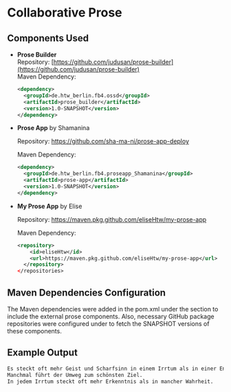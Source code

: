 # Collaborative Prose

## Components Used

- **Prose Builder**  
  Repository: [https://github.com/judusan/prose-builder](https://github.com/judusan/prose-builder)  
  Maven Dependency:  
  ```xml
  <dependency>
    <groupId>de.htw_berlin.fb4.ossd</groupId>
    <artifactId>prose_builder</artifactId>
    <version>1.0-SNAPSHOT</version>
  </dependency>
  ```
    
- **Prose App** by Shamanina

    Repository: https://github.com/sha-ma-ni/prose-app-deploy

    Maven Dependency:

  ```xml
  <dependency>
    <groupId>de.htw_berlin.fb4.proseapp_Shamanina</groupId>
    <artifactId>prose-app</artifactId>
    <version>1.0-SNAPSHOT</version>
  </dependency>
  ```

- **My Prose App** by Elise

  Repository: https://maven.pkg.github.com/eliseHtw/my-prose-app

  Maven Dependency:

  ```xml
  <repository>
      <id>eliseHtw</id>
      <url>https://maven.pkg.github.com/eliseHtw/my-prose-app</url>
    </repository>
  </repositories>
  ```

## Maven Dependencies Configuration
The Maven dependencies were added in the pom.xml under the <dependencies> section to include the external prose components. Also, necessary GitHub package repositories were configured under <repositories> to fetch the SNAPSHOT versions of these components.

## Example Output
```xml
Es steckt oft mehr Geist und Scharfsinn in einem Irrtum als in einer Entdeckung.
Manchmal führt der Umweg zum schönsten Ziel.
In jedem Irrtum steckt oft mehr Erkenntnis als in mancher Wahrheit.
```
